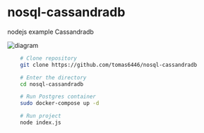 # nosql-cassandradb

nodejs example Cassandradb

![diagram](https://github.com/tomas6446/nosql-cassandradb/assets/77100735/3b406219-e049-4798-8e08-b435e29c7ebe)

```bash
    # Clone repository
    git clone https://github.com/tomas6446/nosql-cassandradb

    # Enter the directory
    cd nosql-cassandradb

    # Run Postgres container
    sudo docker-compose up -d

    # Run project
    node index.js
```
